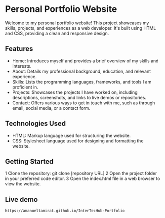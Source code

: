 # Personal Portfolio Website
Welcome to my personal portfolio website! This project showcases my skills, projects, and experiences as a web developer. It's built using HTML and CSS, providing a clean and responsive design.
## Features
- Home: Introduces myself and provides a brief overview of my skills and interests.
- About: Details my professional background, education, and relevant experience.
- Skills: Lists the programming languages, frameworks, and tools I am proficient in.
- Projects: Showcases the projects I have worked on, including descriptions, screenshots, and links to live demos or repositories.
- Contact: Offers various ways to get in touch with me, such as through email, social media, or a contact form.
## Technologies Used
- HTML: Markup language used for structuring the website.
- CSS: Stylesheet language used for designing and formatting the website.
## Getting Started
1 Clone the repository: git clone [repository URL]
2 Open the project folder in your preferred code editor.
3 Open the index.html file in a web browser to view the website.
## Live demo
```
https://amanueltamirat.github.io/InterTecHub-Portfolio
```
